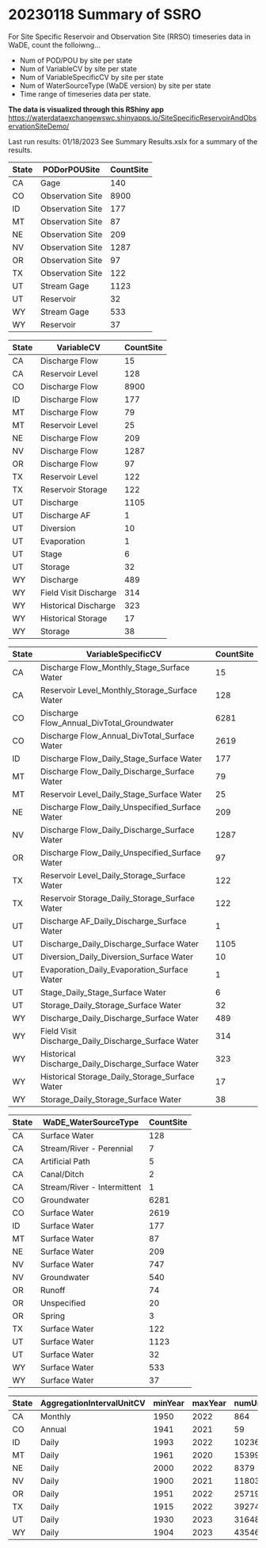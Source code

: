 # 20230118 Summary of SSRO
For Site Specific Reservoir and Observation Site (RRSO) timeseries data in WaDE, count the folloiwng...
- Num of POD/POU by site per state
- Num of VariableCV by site per state
- Num of VariableSpecificCV by site per state
- Num of WaterSourceType (WaDE version) by site per state
- Time range of timeseries data per state.

**The data is visualized through this RShiny app**
https://waterdataexchangewswc.shinyapps.io/SiteSpecificReservoirAndObservationSiteDemo/

Last run results: 01/18/2023
See Summary Results.xslx for a summary of the results.


State|PODorPOUSite|CountSite
----|----|----
CA|Gage|140
CO|Observation Site|8900
ID|Observation Site|177
MT|Observation Site|87
NE|Observation Site|209
NV|Observation Site|1287
OR|Observation Site|97
TX|Observation Site|122
UT|Stream Gage|1123
UT|Reservoir|32
WY|Stream Gage|533
WY|Reservoir|37


State|VariableCV|CountSite
----|----|----
CA|Discharge Flow|15
CA|Reservoir Level|128
CO|Discharge Flow|8900
ID|Discharge Flow|177
MT|Discharge Flow|79
MT|Reservoir Level|25
NE|Discharge Flow|209
NV|Discharge Flow|1287
OR|Discharge Flow|97
TX|Reservoir Level|122
TX|Reservoir Storage|122
UT|Discharge|1105
UT|Discharge AF|1
UT|Diversion|10
UT|Evaporation|1
UT|Stage|6
UT|Storage|32
WY|Discharge|489
WY|Field Visit Discharge|314
WY|Historical Discharge|323
WY|Historical Storage|17
WY|Storage|38


State|VariableSpecificCV|CountSite
----|----|----
CA|Discharge Flow_Monthly_Stage_Surface Water|15
CA|Reservoir Level_Monthly_Storage_Surface Water|128
CO|Discharge Flow_Annual_DivTotal_Groundwater|6281
CO|Discharge Flow_Annual_DivTotal_Surface Water|2619
ID|Discharge Flow_Daily_Stage_Surface Water|177
MT|Discharge Flow_Daily_Discharge_Surface Water|79
MT|Reservoir Level_Daily_Stage_Surface Water|25
NE|Discharge Flow_Daily_Unspecified_Surface Water|209
NV|Discharge Flow_Daily_Discharge_Surface Water|1287
OR|Discharge Flow_Daily_Unspecified_Surface Water|97
TX|Reservoir Level_Daily_Storage_Surface Water|122
TX|Reservoir Storage_Daily_Storage_Surface Water|122
UT|Discharge AF_Daily_Discharge_Surface Water|1
UT|Discharge_Daily_Discharge_Surface Water|1105
UT|Diversion_Daily_Diversion_Surface Water|10
UT|Evaporation_Daily_Evaporation_Surface Water|1
UT|Stage_Daily_Stage_Surface Water|6
UT|Storage_Daily_Storage_Surface Water|32
WY|Discharge_Daily_Discharge_Surface Water|489
WY|Field Visit Discharge_Daily_Discharge_Surface Water|314
WY|Historical Discharge_Daily_Discharge_Surface Water|323
WY|Historical Storage_Daily_Storage_Surface Water|17
WY|Storage_Daily_Storage_Surface Water|38


State|WaDE_WaterSourceType|CountSite
----|----|----
CA|Surface Water|128
CA|Stream/River - Perennial|7
CA|Artificial Path|5
CA|Canal/Ditch|2
CA|Stream/River - Intermittent|1
CO|Groundwater|6281
CO|Surface Water|2619
ID|Surface Water|177
MT|Surface Water|87
NE|Surface Water|209
NV|Surface Water|747
NV|Groundwater|540
OR|Runoff|74
OR|Unspecified|20
OR|Spring|3
TX|Surface Water|122
UT|Surface Water|1123
UT|Surface Water|32
WY|Surface Water|533
WY|Surface Water|37


State|AggregationIntervalUnitCV |minYear|maxYear|numUniqueTimeSeriesEntries|TimeRange_Yrs
----|----|---- |----|----|----
CA|Monthly|1950|2022|864|72
CO|Annual|1941|2021|59|80
ID|Daily|1993|2022|10236|29
MT|Daily|1961|2020|15399|59
NE|Daily|2000|2022|8379|22
NV|Daily|1900|2021|11803|121
OR|Daily|1951|2022|25719|71
TX|Daily|1915|2022|39274|107
UT|Daily|1930|2023|31648|93
WY|Daily|1904|2023|43546|119
